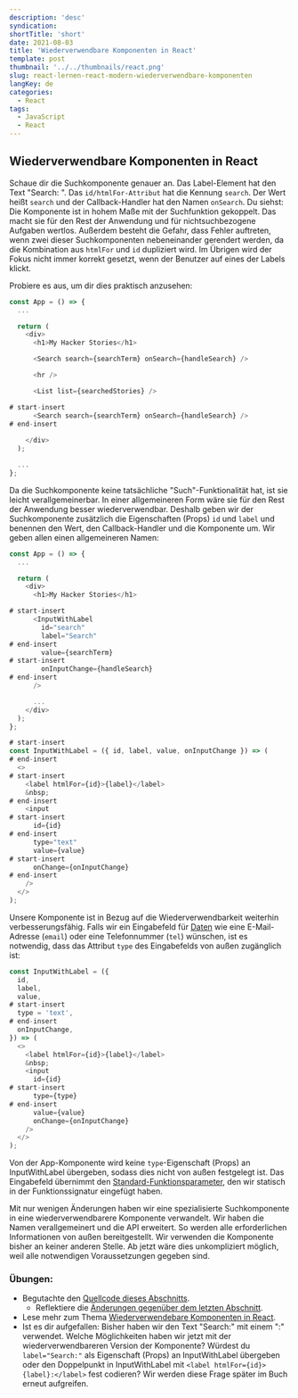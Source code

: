 ```yaml
---
description: 'desc'
syndication:
shortTitle: 'short'
date: 2021-08-03
title: 'Wiederverwendbare Komponenten in React'
template: post
thumbnail: '../../thumbnails/react.png'
slug: react-lernen-react-modern-wiederverwendbare-komponenten
langKey: de
categories:
  - React
tags:
  - JavaScript
  - React
---
```


## Wiederverwendbare Komponenten in React

Schaue dir die Suchkomponente genauer an. Das Label-Element hat den Text "Search: ". Das `id/htmlFor-Attribut` hat die Kennung `search`. Der Wert heißt `search` und der Callback-Handler hat den Namen `onSearch`. Du siehst: Die Komponente ist in hohem Maße mit der Suchfunktion gekoppelt. Das macht sie für den Rest der Anwendung und für nichtsuchbezogene Aufgaben wertlos. Außerdem besteht die Gefahr, dass Fehler auftreten, wenn zwei dieser Suchkomponenten nebeneinander gerendert werden, da die Kombination aus `htmlFor` und `id` dupliziert wird. Im Übrigen wird der Fokus nicht immer korrekt gesetzt, wenn der Benutzer auf eines der Labels klickt.

Probiere es aus, um dir dies praktisch anzusehen:

```js
const App = () => {
  ...

  return (
    <div>
      <h1>My Hacker Stories</h1>

      <Search search={searchTerm} onSearch={handleSearch} />

      <hr />

      <List list={searchedStories} />

# start-insert
	  <Search search={searchTerm} onSearch={handleSearch} />
# end-insert
		  
    </div>
  );

  ...
};
```

Da die Suchkomponente keine tatsächliche "Such"-Funktionalität hat, ist sie leicht verallgemeinerbar. In einer allgemeineren Form wäre sie für den Rest der Anwendung besser wiederverwendbar. Deshalb geben wir der Suchkomponente zusätzlich die Eigenschaften (Props) `id` und `label` und benennen den Wert, den Callback-Handler und die Komponente um. Wir geben allen einen allgemeineren Namen:

```js
const App = () => {
  ...

  return (
    <div>
      <h1>My Hacker Stories</h1>

# start-insert
      <InputWithLabel
        id="search"
        label="Search"
# end-insert
        value={searchTerm}
# start-insert
        onInputChange={handleSearch}
# end-insert
      />

      ...
    </div>
  );
};

# start-insert
const InputWithLabel = ({ id, label, value, onInputChange }) => (
# end-insert
  <>
# start-insert
    <label htmlFor={id}>{label}</label>
    &nbsp;
# end-insert
    <input
# start-insert
      id={id}
# end-insert
      type="text"
      value={value}
# start-insert
      onChange={onInputChange}
# end-insert
    />
  </>
);
```

Unsere Komponente ist in Bezug auf die Wiederverwendbarkeit weiterhin verbesserungsfähig. Falls wir ein Eingabefeld für [Daten](https://developer.mozilla.org/de/docs/Web/HTML/Element/input#Arten_des_%3Cinput%3E-Elements) wie eine E-Mail-Adresse (`email`) oder eine Telefonnummer (`tel`) wünschen, ist es notwendig, dass das Attribut `type` des Eingabefelds von außen zugänglich ist:

```js
const InputWithLabel = ({
  id,
  label,
  value,
# start-insert
  type = 'text',
# end-insert
  onInputChange,
}) => (
  <>
    <label htmlFor={id}>{label}</label>
    &nbsp;
    <input
      id={id}
# start-insert
      type={type}
# end-insert
      value={value}
      onChange={onInputChange}
    />
  </>
);
```

Von der App-Komponente wird keine `type`-Eigenschaft (Props) an InputWithLabel übergeben, sodass dies nicht von außen festgelegt ist. Das Eingabefeld übernimmt den [Standard-Funktionsparameter](https://developer.mozilla.org/de/docs/Web/JavaScript/Reference/Functions/Default_parameters), den wir statisch in der Funktionssignatur eingefügt haben.

Mit nur wenigen Änderungen haben wir eine spezialisierte Suchkomponente in eine wiederverwendbarere Komponente verwandelt. Wir haben die Namen verallgemeinert und die API erweitert. So werden alle erforderlichen Informationen von außen bereitgestellt. Wir verwenden die Komponente bisher an keiner anderen Stelle. Ab jetzt wäre dies unkompliziert möglich, weil alle notwendigen Voraussetzungen gegeben sind.

### Übungen:

* Begutachte den [Quellcode dieses Abschnitts](https://codesandbox.io/s/github/the-road-to-learn-react/hacker-stories/tree/hs/Reusable-React-Component).
  * Reflektiere die [Änderungen gegenüber dem letzten Abschnitt](https://github.com/the-road-to-learn-react/hacker-stories/compare/hs/React-Fragments...hs/Reusable-React-Component?expand=1).
* Lese mehr zum Thema [Wiederverwendebare Komponenten in React](https://www.robinwieruch.de/react-reusable-components).
* Ist es dir aufgefallen: Bisher haben wir den Text "Search:" mit einem ":" verwendet. Welche Möglichkeiten haben wir jetzt mit der wiederverwendbareren Version der Komponente? Würdest du `label="Search:"` als Eigenschaft (Props) an InputWithLabel übergeben oder den Doppelpunkt in InputWithLabel mit `<label htmlFor={id}>{label}:</label>` fest codieren? Wir werden diese Frage später im Buch erneut aufgreifen.
<img src="https://vg01.met.vgwort.de/na/d915a12655ee4c1f80f39e30b9f39085" width="1" height="1" alt="">
